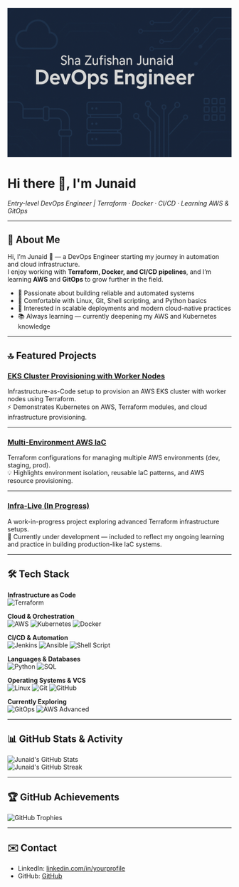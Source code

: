 <!-- Banner -->
![banner](profile_banner.png)

# Hi there 👋, I'm Junaid

*Entry-level DevOps Engineer | Terraform · Docker · CI/CD · Learning AWS & GitOps*

---

## 🔎 About Me
Hi, I’m Junaid 👋 — a DevOps Engineer starting my journey in automation and cloud infrastructure.  
I enjoy working with **Terraform, Docker, and CI/CD pipelines**, and I’m learning **AWS** and **GitOps** to grow further in the field.

- 🚀 Passionate about building reliable and automated systems  
- 🐧 Comfortable with Linux, Git, Shell scripting, and Python basics  
- 🎯 Interested in scalable deployments and modern cloud-native practices  
- 📚 Always learning — currently deepening my AWS and Kubernetes knowledge  

---

## 🔝 Featured Projects

### [EKS Cluster Provisioning with Worker Nodes](https://github.com/junaid-13/EKS-cluster-provisioning-with-worker-nodes)
Infrastructure-as-Code setup to provision an AWS EKS cluster with worker nodes using Terraform.  
⚡ Demonstrates Kubernetes on AWS, Terraform modules, and cloud infrastructure provisioning.  

---

### [Multi-Environment AWS IaC](https://github.com/junaid-13/Multi-Environment-AWS-IAC)
Terraform configurations for managing multiple AWS environments (dev, staging, prod).  
💡 Highlights environment isolation, reusable IaC patterns, and AWS resource provisioning.  

---

### [Infra-Live (In Progress)](https://github.com/junaid-13/infra-live)
A work-in-progress project exploring advanced Terraform infrastructure setups.  
🚧 Currently under development — included to reflect my ongoing learning and practice in building production-like IaC systems.  

---

## 🛠 Tech Stack

**Infrastructure as Code**  
![Terraform](https://img.shields.io/badge/Terraform-623CE4?style=for-the-badge&logo=terraform&logoColor=white)

**Cloud & Orchestration**  
![AWS](https://img.shields.io/badge/AWS-FF9900?style=for-the-badge&logo=amazonaws&logoColor=white)
![Kubernetes](https://img.shields.io/badge/Kubernetes-326CE5?style=for-the-badge&logo=kubernetes&logoColor=white)
![Docker](https://img.shields.io/badge/Docker-2496ED?style=for-the-badge&logo=docker&logoColor=white)

**CI/CD & Automation**  
![Jenkins](https://img.shields.io/badge/Jenkins-D24939?style=for-the-badge&logo=jenkins&logoColor=white)
![Ansible](https://img.shields.io/badge/Ansible-EE0000?style=for-the-badge&logo=ansible&logoColor=white)
![Shell Script](https://img.shields.io/badge/Shell_Script-121011?style=for-the-badge&logo=gnu-bash&logoColor=white)

**Languages & Databases**  
![Python](https://img.shields.io/badge/Python-3776AB?style=for-the-badge&logo=python&logoColor=white)
![SQL](https://img.shields.io/badge/SQL-336791?style=for-the-badge&logo=postgresql&logoColor=white)

**Operating Systems & VCS**  
![Linux](https://img.shields.io/badge/Linux-FCC624?style=for-the-badge&logo=linux&logoColor=black)
![Git](https://img.shields.io/badge/Git-F05032?style=for-the-badge&logo=git&logoColor=white)
![GitHub](https://img.shields.io/badge/GitHub-181717?style=for-the-badge&logo=github&logoColor=white)

**Currently Exploring**  
![GitOps](https://img.shields.io/badge/GitOps-009639?style=for-the-badge&logo=flux&logoColor=white)
![AWS Advanced](https://img.shields.io/badge/AWS_Advanced-FF9900?style=for-the-badge&logo=amazonaws&logoColor=white)

---

## 📊 GitHub Stats & Activity

![Junaid's GitHub Stats](https://github-readme-stats.vercel.app/api?username=junaid-13&show_icons=true&theme=dark&hide_border=true)  
![Junaid's GitHub Streak](https://github-readme-streak-stats.herokuapp.com?user=junaid-13&theme=dark&hide_border=true)

---

## 🏆 GitHub Achievements

![GitHub Trophies](https://github-profile-trophy.vercel.app/?username=junaid-13&theme=darkhub&no-frame=true&no-bg=true&margin-w=15&column=3&title=Commits,Stars,Repositories)

---

## ✉️ Contact
- LinkedIn: [linkedin.com/in/yourprofile](https://linkedin.com/in/sha-zufishan-junaid)  
- GitHub: [GitHub](https://github.com/junaid-13)
